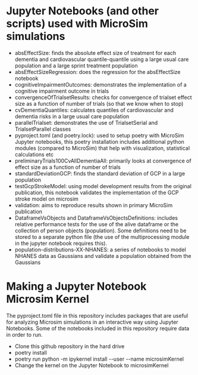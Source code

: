 # Jupyter Notebooks (and other scripts) used with MicroSim simulations

- absEffectSize: finds the absolute effect size of treatment for each dementia and cardiovascular quantile-quantile
                 using a large usual care population and a large sprint treatment population
- absEffectSizeRegression: does the regression for the absEffectSize notebook
- cognitiveImpairmentOutcomes: demonstrates the implementation of a cognitive impairment outcome in trials
- convergenceOfTrialsetResults: checks for convergence of trialset effect size as a function of number of trials (so that we know when to stop)
- cvDementiaQuantiles: calculates quantiles of cardiovascular and dementia risks in a large usual care population
- parallelTrialset: demonstrates the use of TrialsetSerial and TrialsetParallel classes
- pyproject.toml (and poetry.lock): used to setup poetry with MicroSim Jupyter notebooks, this poetry installation
				    includes additional python modules (compared to MicroSim) that help
				    with visualization, statistical calculations etc
- preliminaryTrials100CvAllDementiaAll: primarily looks at convergence of effect size as a function of number of trials
- standardDeviationGCP: finds the standard deviation of GCP in a large population
- testGcpStrokeModel: using model development results from the original publication, this notebook validates the implementation
                                    of the GCP stroke model on microsim
- validation: aims to reproduce results shown in primary MicroSim publication  
- DataframeVsObjects and DataframeVsObjectsDefinitions: includes relative performance tests for the use of the alive dataframe or 
                               the collection of person objects (population). Some definitions need to be stored to a separate python file
                               (the use of the multiprocessing module in the jupyter notebook requires this).
- population-distributions-XX-NHANES: a series of notebooks to model NHANES data as Gaussians and validate a population obtained from the Gaussians

# Making a Jupyter Notebook Microsim Kernel

The pyproject.toml file in this repository includes packages that are useful for analyzing Microsim simulations in an interactive way using 
Jupyter Notebooks.
Some of the notebooks included in this repository require data in order to run.

- Clone this github repository in the hard drive
- poetry install
- poetry run python -m ipykernel install --user --name microsimKernel
- Change the kernel on the Jupyter Notebook to microsimKernel

